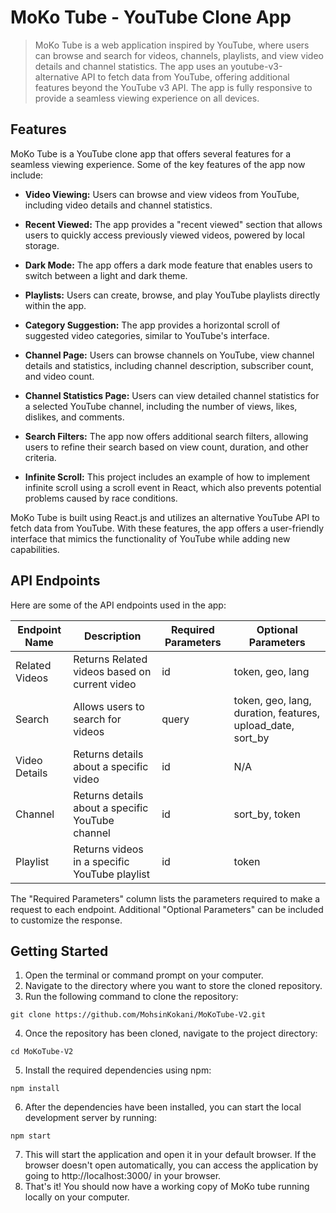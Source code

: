 # MoKo Tube - YouTube Clone App

> MoKo Tube is a web application inspired by YouTube, where users can browse and search for videos, channels, playlists, and view video details and channel statistics. The app uses an youtube-v3-alternative API to fetch data from YouTube, offering additional features beyond the YouTube v3 API. The app is fully responsive to provide a seamless viewing experience on all devices.

## Features

MoKo Tube is a YouTube clone app that offers several features for a seamless viewing experience. Some of the key features of the app now include:

- **Video Viewing:** Users can browse and view videos from YouTube, including video details and channel statistics.

- **Recent Viewed:** The app provides a "recent viewed" section that allows users to quickly access previously viewed videos, powered by local storage.

- **Dark Mode:** The app offers a dark mode feature that enables users to switch between a light and dark theme.

- **Playlists:** Users can create, browse, and play YouTube playlists directly within the app.

- **Category Suggestion:** The app provides a horizontal scroll of suggested video categories, similar to YouTube's interface.

- **Channel Page:** Users can browse channels on YouTube, view channel details and statistics, including channel description, subscriber count, and video count.

- **Channel Statistics Page:** Users can view detailed channel statistics for a selected YouTube channel, including the number of views, likes, dislikes, and comments.

- **Search Filters:** The app now offers additional search filters, allowing users to refine their search based on view count, duration, and other criteria.

- **Infinite Scroll:** This project includes an example of how to implement infinite scroll using a scroll event in React, which also prevents potential problems caused by race conditions.

MoKo Tube is built using React.js and utilizes an alternative YouTube API to fetch data from YouTube. With these features, the app offers a user-friendly interface that mimics the functionality of YouTube while adding new capabilities.

## API Endpoints

Here are some of the API endpoints used in the app:

| Endpoint Name     | Description                                       | Required Parameters | Optional Parameters |
|-------------------|---------------------------------------------------|---------------------|---------------------|
| Related Videos  | Returns Related videos based on current video  | id  | token, geo, lang |
| Search            | Allows users to search for videos                |  query            | token, geo, lang, duration, features, upload_date, sort_by |
| Video Details     | Returns details about a specific video           | id                 | N/A                 |
| Channel   | Returns details about a specific YouTube channel|  id | sort_by, token |
| Playlist   | Returns videos in a specific YouTube playlist  | id   | token |

The "Required Parameters" column lists the parameters required to make a request to each endpoint. Additional "Optional Parameters" can be included to customize the response.

## Getting Started

1. Open the terminal or command prompt on your computer.
2. Navigate to the directory where you want to store the cloned repository.
3. Run the following command to clone the repository:
```
git clone https://github.com/MohsinKokani/MoKoTube-V2.git
```
4. Once the repository has been cloned, navigate to the project directory:
```
cd MoKoTube-V2
```
5. Install the required dependencies using npm:
```
npm install
```
6. After the dependencies have been installed, you can start the local development server by running:
```
npm start
```
7. This will start the application and open it in your default browser. If the browser doesn't open automatically, you can access the application by going to http://localhost:3000/ in your browser.
8. That's it! You should now have a working copy of MoKo tube running locally on your computer.